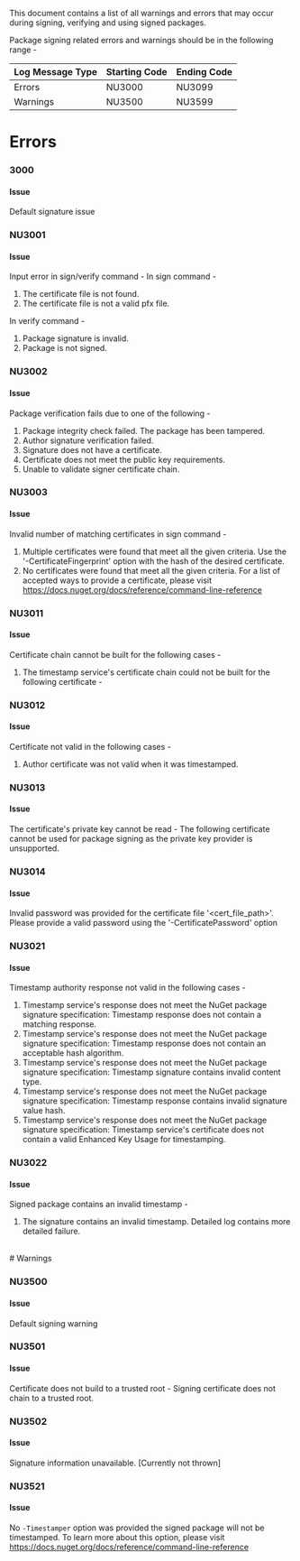 This document contains a list of all warnings and errors that may occur during signing, verifying and using signed packages.

Package signing related errors and warnings should be in the following range -

| Log Message Type | Starting Code | Ending Code |
|------------------|---------------|-------------|
| Errors           | NU3000        | NU3099      |
| Warnings         | NU3500        | NU3599      |

# Errors

### 3000

#### Issue
Default signature issue


### NU3001

#### Issue
Input error in sign/verify command -
In sign command - 
1. The certificate file is not found.
2. The certificate file is not a valid pfx file.

In verify command -
1. Package signature is invalid.
2. Package is not signed.


### NU3002

#### Issue
Package verification fails due to one of the following - 
1. Package integrity check failed. The package has been tampered.
2. Author signature verification failed. <Exception Text>
3. Signature does not have a certificate.
4. Certificate does not meet the public key requirements.
5. Unable to validate signer certificate chain.

### NU3003

#### Issue
Invalid number of matching certificates in sign command - 
1. Multiple certificates were found that meet all the given criteria. Use the '-CertificateFingerprint' option with the hash of the desired certificate.
2. No certificates were found that meet all the given criteria. For a list of accepted ways to provide a certificate, please visit https://docs.nuget.org/docs/reference/command-line-reference



### NU3011

#### Issue
Certificate chain cannot be built for the following cases - 
1. The timestamp service's certificate chain could not be built for the following certificate - <Certificate Details>


### NU3012

#### Issue
Certificate not valid in the following cases - 
1. Author certificate was not valid when it was timestamped.


### NU3013

#### Issue
The certificate's private key cannot be read -
The following certificate cannot be used for package signing as the private key provider is unsupported.


### NU3014

#### Issue
Invalid password was provided for the certificate file '<cert_file_path>'. Please provide a valid password using the '-CertificatePassword' option


### NU3021

#### Issue
Timestamp authority response not valid in the following cases - 
1. Timestamp service's response does not meet the NuGet package signature specification: Timestamp response does not contain a matching response. 
2. Timestamp service's response does not meet the NuGet package signature specification: Timestamp response does not contain an acceptable hash algorithm.
3. Timestamp service's response does not meet the NuGet package signature specification: Timestamp signature contains invalid content type.
4. Timestamp service's response does not meet the NuGet package signature specification: Timestamp response contains invalid signature value hash.
5. Timestamp service's response does not meet the NuGet package signature specification: Timestamp service's certificate does not contain a valid Enhanced Key Usage for timestamping.


### NU3022

#### Issue
Signed package contains an invalid timestamp - 
1. The signature contains an invalid timestamp. 
   Detailed log contains more detailed failure.

<br/>
# Warnings 

### NU3500

#### Issue
Default signing warning


### NU3501

#### Issue
Certificate does not build to a trusted root - 
Signing certificate does not chain to a trusted root.


### NU3502

#### Issue
Signature information unavailable. [Currently not thrown]


### NU3521

#### Issue
No `-Timestamper` option was provided the signed package will not be timestamped. To learn more about this option, please visit https://docs.nuget.org/docs/reference/command-line-reference


